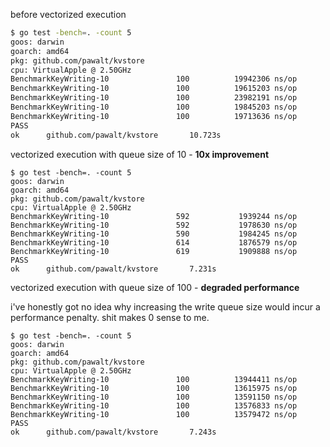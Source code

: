before vectorized execution

```bash
$ go test -bench=. -count 5
goos: darwin
goarch: amd64
pkg: github.com/pawalt/kvstore
cpu: VirtualApple @ 2.50GHz
BenchmarkKeyWriting-10               100          19942306 ns/op
BenchmarkKeyWriting-10               100          19615203 ns/op
BenchmarkKeyWriting-10               100          23982191 ns/op
BenchmarkKeyWriting-10               100          19845203 ns/op
BenchmarkKeyWriting-10               100          19713636 ns/op
PASS
ok      github.com/pawalt/kvstore       10.723s
```

vectorized execution with queue size of 10 - **10x improvement**

```
$ go test -bench=. -count 5
goos: darwin
goarch: amd64
pkg: github.com/pawalt/kvstore
cpu: VirtualApple @ 2.50GHz
BenchmarkKeyWriting-10               592           1939244 ns/op
BenchmarkKeyWriting-10               592           1978630 ns/op
BenchmarkKeyWriting-10               590           1984245 ns/op
BenchmarkKeyWriting-10               614           1876579 ns/op
BenchmarkKeyWriting-10               619           1909888 ns/op
PASS
ok      github.com/pawalt/kvstore       7.231s
```

vectorized execution with queue size of 100 - **degraded performance**

i've honestly got no idea why increasing the write queue size would incur a performance penalty. shit makes 0 sense to me.

```
$ go test -bench=. -count 5
goos: darwin
goarch: amd64
pkg: github.com/pawalt/kvstore
cpu: VirtualApple @ 2.50GHz
BenchmarkKeyWriting-10               100          13944411 ns/op
BenchmarkKeyWriting-10               100          13615975 ns/op
BenchmarkKeyWriting-10               100          13591150 ns/op
BenchmarkKeyWriting-10               100          13576833 ns/op
BenchmarkKeyWriting-10               100          13579472 ns/op
PASS
ok      github.com/pawalt/kvstore       7.243s
```